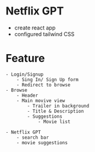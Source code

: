 # Netflix GPT

- create react app
- configured tailwind CSS

# Feature
    - Login/Signup
        - Sing In/ Sign Up form
        - Redirect to browse
    - Browse 
        - Header
        - Main movive view
            - Trailer in background
            - Title & Description
            - Suggestions
                - Movie list
                
    - Netflix GPT
        - search bar
        - movie suggestions